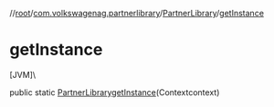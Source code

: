 //[root](../../../index.md)/[com.volkswagenag.partnerlibrary](../index.md)/[PartnerLibrary](index.md)/[getInstance](get-instance.md)

# getInstance

[JVM]\

public static [PartnerLibrary](index.md)[getInstance](get-instance.md)(Contextcontext)
